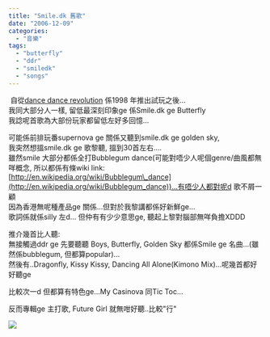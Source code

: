 ```yaml
---
title: "Smile.dk 舊歌"
date: "2006-12-09"
categories: 
  - "音樂"
tags: 
  - "butterfly"
  - "ddr"
  - "smiledk"
  - "songs"
---
```


 自從[dance dance revolution](http://en.wikipedia.org/wiki/Dance_Dance_Revolution) 係1998 年推出試玩之後...  
我同大部分人一樣, 留低最深刻印象ge 係Smile.dk ge Butterfly  
我諗呢首歌為大部份玩家都留低左好多回憶...

可能係前排玩番supernova ge 關係又聽到smile.dk ge golden sky,  
我突然想搵smile.dk ge 歌黎聽, 搵到30首左右....  
雖然smile 大部分都係全打Bubblegum dance(可能對唔少人呢個genre/曲風都無咩概念, 所以都係有條wiki link: [http://en.wikipedia.org/wiki/Bubblegum\_dance](http://en.wikipedia.org/wiki/Bubblegum_dance))...有唔少人都對呢d 歌不屑一顧  
因為香港無呢種產品ge 關係...但對於我黎講都係好新鮮ge...  
歌詞係就係silly 左d... 但仲有有少少意思ge, 聽起上黎對腦部無咩負擔XDDD

推介幾首比人聽:  
無接觸過ddr ge 先要聽聽 Boys, Butterfly, Golden Sky 都係Smile ge 名曲...(雖然係bubblegum, 但都算popular)...  
然後有..Dragonfly, Kissy Kissy, Dancing All Alone(Kimono Mix)...呢幾首都好好聽ge

比較次一d 但都算有特色ge...My Casinova 同Tic Toc...

反而專輯ge 主打歌, Future Girl 就無咁好聽..比較"行"

![](images/smile-dk-1.jpg)
